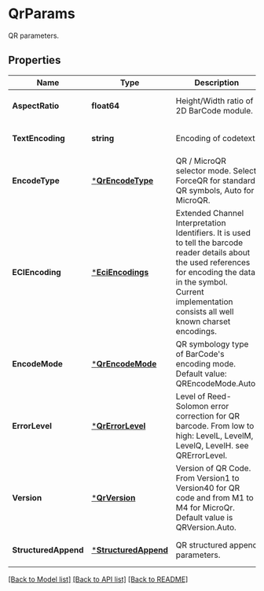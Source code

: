 # QrParams

QR parameters.

## Properties

Name | Type | Description | Notes
---- | ---- | ----------- | -----
**AspectRatio** | **float64** | Height/Width ratio of 2D BarCode module. | [optional] [default to null]
**TextEncoding** | **string** | Encoding of codetext. | [optional] [default to null]
**EncodeType** | [***QrEncodeType**](QrEncodeType.md) | QR / MicroQR selector mode. Select ForceQR for standard QR symbols, Auto for MicroQR. | [optional] [default to null]
**ECIEncoding** | [***EciEncodings**](EciEncodings.md) | Extended Channel Interpretation Identifiers. It is used to tell the barcode reader details about the used references for encoding the data in the symbol. Current implementation consists all well known charset encodings. | [optional] [default to null]
**EncodeMode** | [***QrEncodeMode**](QrEncodeMode.md) | QR symbology type of BarCode&#39;s encoding mode. Default value: QREncodeMode.Auto. | [optional] [default to null]
**ErrorLevel** | [***QrErrorLevel**](QrErrorLevel.md) | Level of Reed-Solomon error correction for QR barcode. From low to high: LevelL, LevelM, LevelQ, LevelH. see QRErrorLevel. | [optional] [default to null]
**Version** | [***QrVersion**](QrVersion.md) | Version of QR Code. From Version1 to Version40 for QR code and from M1 to M4 for MicroQr. Default value is QRVersion.Auto. | [optional] [default to null]
**StructuredAppend** | [***StructuredAppend**](StructuredAppend.md) | QR structured append parameters. | [optional] [default to null]

[[Back to Model list]](../README.md#documentation-for-models) [[Back to API list]](../README.md#documentation-for-api-endpoints) [[Back to README]](../README.md)
